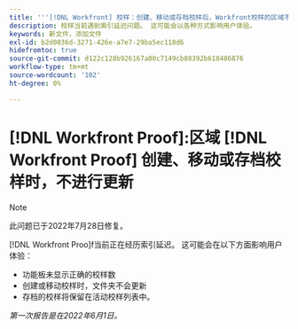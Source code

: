```yaml
---
title: '''[!DNL Workfront] 校样：创建、移动或存档校样后，Workfront校样的区域不会更新。”'
description: 校样当前遇到索引延迟问题。 这可能会以各种方式影响用户体验。
keywords: 新文件，添加文件
exl-id: b2d0036d-3271-426e-a7e7-29ba5ec118d6
hidefromtoc: true
source-git-commit: d122c128b926167a00c7149cb88392b618486876
workflow-type: tm+mt
source-wordcount: '102'
ht-degree: 0%

---
```


# [!DNL Workfront Proof]:区域 [!DNL Workfront Proof] 创建、移动或存档校样时，不进行更新

>[!NOTE]
>
>此问题已于2022年7月28日修复。

[!DNL Workfront Proo]f当前正在经历索引延迟。 这可能会在以下方面影响用户体验：

* 功能板未显示正确的校样数
* 创建或移动校样时，文件夹不会更新
* 存档的校样将保留在活动校样列表中。

_第一次报告是在2022年6月1日。_
